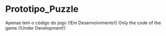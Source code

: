 # Prototipo_Puzzle
Apenas tem o código do jogo (!Em Desenvolvimento!)
Only the code of the game (!Under Development!)
